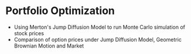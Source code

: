 # Portfolio Optimization

- Using Merton's Jump Diffusion Model to run Monte Carlo simulation of stock prices
- Comparison of option prices under Jump Diffusion Model, Geometric Brownian Motion and Market
